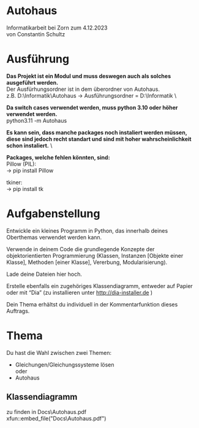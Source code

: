 # Autohaus
Informatikarbeit bei Zorn zum 4.12.2023\
von Constantin Schultz


# Ausführung
**Das Projekt ist ein Modul und muss deswegen auch als solches ausgeführt werden.**\
Der Ausfürhungsordner ist in dem überordner von Autohaus.\
z.B. D:\Informatik\Autohaus -> Ausführungsordner = D:\Informatik
\

**Da switch cases verwendet werden, muss python 3.10 oder höher verwendet werden.**\
python3.11 -m Autohaus

**Es kann sein, dass manche packages noch instaliert werden müssen,** \
**diese sind jedoch recht standart und sind mit hoher wahrscheinlichkeit schon instaliert.** \

**Packages, welche fehlen könnten, sind:** \
Pillow (PIL):   \
&rarr; pip install Pillow

tkiner:  \
&rarr; pip install tk





# Aufgabenstellung
Entwickle ein kleines Programm in Python, das innerhalb deines Oberthemas verwendet werden kann.

Verwende in deinem Code die grundlegende Konzepte der objektorientierten Programmierung (Klassen, Instanzen [Objekte einer Klasse], Methoden [einer Klasse], Vererbung, Modularisierung).

 

Lade deine Dateien hier hoch.

 

Erstelle ebenfalls ein zugehöriges Klassendiagramm, entweder auf Papier oder mit “Dia” (zu installieren unter http://dia-installer.de )

 

Dein Thema erhältst du individuell in der Kommentarfunktion dieses Auftrags.


# Thema
Du hast die Wahl zwischen zwei Themen:
- Gleichungen/Gleichungssysteme lösen\
oder
- Autohaus


## Klassendiagramm
zu finden in Docs\Autohaus.pdf\
xfun::embed_file("Docs\Autohaus.pdf")